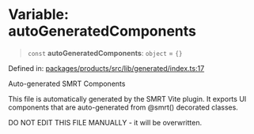 # Variable: autoGeneratedComponents

> `const` **autoGeneratedComponents**: `object` = `{}`

Defined in: [packages/products/src/lib/generated/index.ts:17](https://github.com/happyvertical/smrt/blob/71a16025d52b026725fd522a392015e67e1d6489/packages/products/src/lib/generated/index.ts#L17)

Auto-generated SMRT Components

This file is automatically generated by the SMRT Vite plugin.
It exports UI components that are auto-generated from @smrt() decorated classes.

DO NOT EDIT THIS FILE MANUALLY - it will be overwritten.

